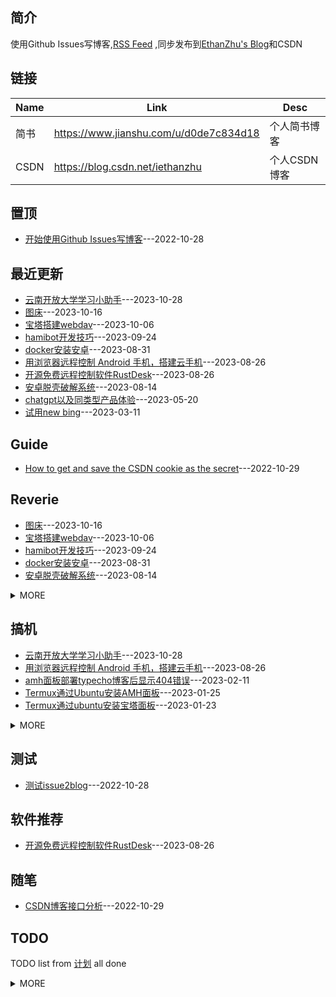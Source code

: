 ## 简介
使用Github Issues写博客,[RSS Feed](https://raw.githubusercontent.com/cloudswave/blog/master/feed.xml)
,同步发布到[EthanZhu's Blog](https://cloudswave.github.io)和CSDN
## 链接
| Name | Link | Desc |
| ---- | ---- | ---- |
| 简书 | https://www.jianshu.com/u/d0de7c834d18 | 个人简书博客 |
| CSDN | https://blog.csdn.net/iethanzhu | 个人CSDN博客 |

## 置顶
- [开始使用Github Issues写博客](https://github.com/cloudswave/blog/issues/4)---2022-10-28

## 最近更新
- [云南开放大学学习小助手](https://github.com/cloudswave/blog/issues/42)---2023-10-28
- [图床](https://github.com/cloudswave/blog/issues/38)---2023-10-16
- [宝塔搭建webdav](https://github.com/cloudswave/blog/issues/37)---2023-10-06
- [hamibot开发技巧](https://github.com/cloudswave/blog/issues/36)---2023-09-24
- [docker安装安卓](https://github.com/cloudswave/blog/issues/35)---2023-08-31
- [用浏览器远程控制 Android 手机，搭建云手机](https://github.com/cloudswave/blog/issues/34)---2023-08-26
- [开源免费远程控制软件RustDesk](https://github.com/cloudswave/blog/issues/33)---2023-08-26
- [安卓脱壳破解系统](https://github.com/cloudswave/blog/issues/32)---2023-08-14
- [chatgpt以及同类型产品体验](https://github.com/cloudswave/blog/issues/31)---2023-05-20
- [试用new bing](https://github.com/cloudswave/blog/issues/30)---2023-03-11

## Guide
- [How to get and save the CSDN cookie as the secret](https://github.com/cloudswave/blog/issues/6)---2022-10-29


## Reverie
- [图床](https://github.com/cloudswave/blog/issues/38)---2023-10-16
- [宝塔搭建webdav](https://github.com/cloudswave/blog/issues/37)---2023-10-06
- [hamibot开发技巧](https://github.com/cloudswave/blog/issues/36)---2023-09-24
- [docker安装安卓](https://github.com/cloudswave/blog/issues/35)---2023-08-31
- [安卓脱壳破解系统](https://github.com/cloudswave/blog/issues/32)---2023-08-14
<details><summary>MORE</summary>

- [chatgpt以及同类型产品体验](https://github.com/cloudswave/blog/issues/31)---2023-05-20
- [试用new bing](https://github.com/cloudswave/blog/issues/30)---2023-03-11
- [alist编译记录](https://github.com/cloudswave/blog/issues/29)---2023-02-17
- [油猴脚本-goodreads](https://github.com/cloudswave/blog/issues/28)---2023-02-14
- [小米2sc搞机记录](https://github.com/cloudswave/blog/issues/27)---2023-02-13
- [github下载加速](https://github.com/cloudswave/blog/issues/26)---2023-02-12
- [M301H刷机包](https://github.com/cloudswave/blog/issues/24)---2023-02-08
- [通过nps对宝塔部署的网站进行内网穿透访问](https://github.com/cloudswave/blog/issues/23)---2023-01-28
- [Termux通过Atilo安装Ubuntu并部署宝塔或大圣面板后运行环境不正常的解决记录](https://github.com/cloudswave/blog/issues/22)---2023-01-27
- [termux nginx配置多网站示例](https://github.com/cloudswave/blog/issues/17)---2022-12-25
- [fiddler抓包edge要设置使用系统代理](https://github.com/cloudswave/blog/issues/16)---2022-12-15
- [docker kodexplorer](https://github.com/cloudswave/blog/issues/14)---2022-12-10
- [挂载alist webdav](https://github.com/cloudswave/blog/issues/10)---2022-12-04
- [Github issue update Api](https://github.com/cloudswave/blog/issues/8)---2022-10-30
- [便签](https://github.com/cloudswave/blog/issues/7)---2022-10-30
</details>


## 搞机
- [云南开放大学学习小助手](https://github.com/cloudswave/blog/issues/42)---2023-10-28
- [用浏览器远程控制 Android 手机，搭建云手机](https://github.com/cloudswave/blog/issues/34)---2023-08-26
- [amh面板部署typecho博客后显示404错误](https://github.com/cloudswave/blog/issues/25)---2023-02-11
- [Termux通过Ubuntu安装AMH面板](https://github.com/cloudswave/blog/issues/21)---2023-01-25
- [Termux通过ubuntu安装宝塔面板](https://github.com/cloudswave/blog/issues/20)---2023-01-23
<details><summary>MORE</summary>

- [安卓5下Termux通过ubuntu安装alist](https://github.com/cloudswave/blog/issues/19)---2023-01-23
- [联想乐檬k3刷安卓5.1教程](https://github.com/cloudswave/blog/issues/18)---2023-01-22
- [nginx和php-fpm以root用户运行](https://github.com/cloudswave/blog/issues/15)---2022-12-11
- [给rm增加回收站，安全的使用rm命令](https://github.com/cloudswave/blog/issues/13)---2022-12-10
- [docker版alist和aria2配合使用](https://github.com/cloudswave/blog/issues/12)---2022-12-09
- [finalshell配置备份同步](https://github.com/cloudswave/blog/issues/11)---2022-12-04
- [禁用win10自动更新](https://github.com/cloudswave/blog/issues/9)---2022-11-12
</details>


## 测试
- [测试issue2blog](https://github.com/cloudswave/blog/issues/1)---2022-10-28


## 软件推荐
- [开源免费远程控制软件RustDesk](https://github.com/cloudswave/blog/issues/33)---2023-08-26


## 随笔
- [CSDN博客接口分析](https://github.com/cloudswave/blog/issues/5)---2022-10-29

## TODO
TODO list from [计划](https://github.com/cloudswave/blog/issues/3) all done
<details><summary>MORE</summary>

- [x] Github Issues Blog to readme.md
- [x] GitHub Issue Blog to CSDN blog
</details>

